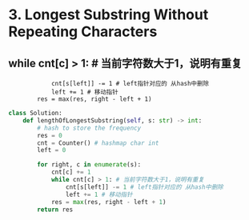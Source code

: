 # 3. Longest Substring Without Repeating Characters

## while cnt[c] > 1: # 当前字符数大于1，说明有重复
                cnt[s[left]] -= 1 # left指针对应的 从hash中删除
                left += 1 # 移动指针
            res = max(res, right - left + 1)

``` python
class Solution:
    def lengthOfLongestSubstring(self, s: str) -> int:
        # hash to store the frequency
        res = 0
        cnt = Counter() # hashmap char int
        left = 0

        for right, c in enumerate(s):
            cnt[c] += 1
            while cnt[c] > 1: # 当前字符数大于1，说明有重复
                cnt[s[left]] -= 1 # left指针对应的 从hash中删除
                left += 1 # 移动指针
            res = max(res, right - left + 1)
        return res


```